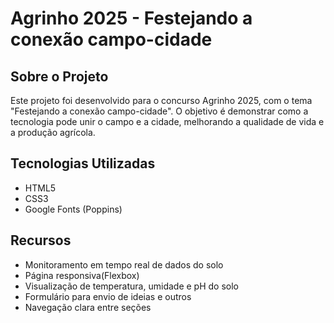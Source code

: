 # Agrinho 2025 - Festejando a conexão campo-cidade

## Sobre o Projeto

Este projeto foi desenvolvido para o concurso Agrinho 2025, com o tema "Festejando a conexão campo-cidade". O objetivo é demonstrar como a tecnologia pode unir o campo e a cidade, melhorando a qualidade de vida e a produção agrícola.

## Tecnologias Utilizadas

- HTML5
- CSS3
- Google Fonts (Poppins)

## Recursos

- Monitoramento em tempo real de dados do solo
- Página responsiva(Flexbox)
- Visualização de temperatura, umidade e pH do solo
- Formulário para envio de ideias e outros
- Navegação clara entre seções
